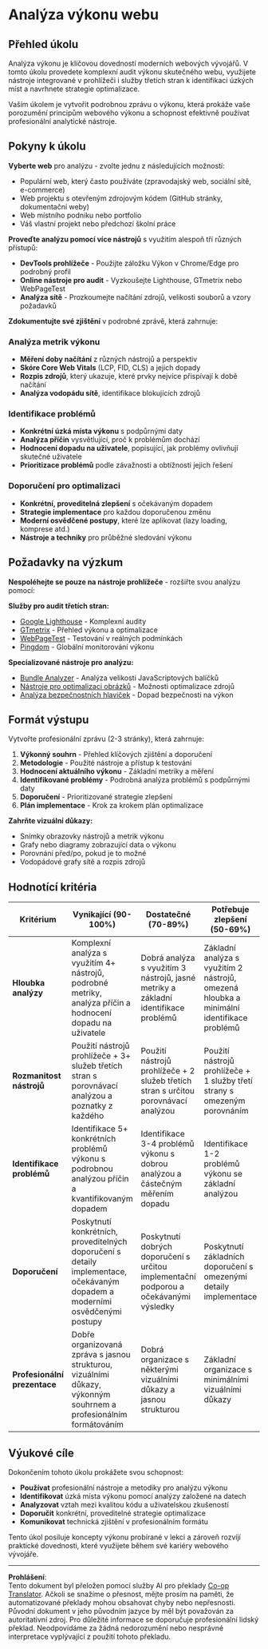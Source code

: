 <!--
CO_OP_TRANSLATOR_METADATA:
{
  "original_hash": "a203e560e58ccc6ba68bffc40c7c8676",
  "translation_date": "2025-10-24T21:13:13+00:00",
  "source_file": "5-browser-extension/3-background-tasks-and-performance/assignment.md",
  "language_code": "cs"
}
-->
# Analýza výkonu webu

## Přehled úkolu

Analýza výkonu je klíčovou dovedností moderních webových vývojářů. V tomto úkolu provedete komplexní audit výkonu skutečného webu, využijete nástroje integrované v prohlížeči i služby třetích stran k identifikaci úzkých míst a navrhnete strategie optimalizace.

Vaším úkolem je vytvořit podrobnou zprávu o výkonu, která prokáže vaše porozumění principům webového výkonu a schopnost efektivně používat profesionální analytické nástroje.

## Pokyny k úkolu

**Vyberte web** pro analýzu - zvolte jednu z následujících možností:
- Populární web, který často používáte (zpravodajský web, sociální sítě, e-commerce)
- Web projektu s otevřeným zdrojovým kódem (GitHub stránky, dokumentační weby)
- Web místního podniku nebo portfolio
- Váš vlastní projekt nebo předchozí školní práce

**Proveďte analýzu pomocí více nástrojů** s využitím alespoň tří různých přístupů:
- **DevTools prohlížeče** - Použijte záložku Výkon v Chrome/Edge pro podrobný profil
- **Online nástroje pro audit** - Vyzkoušejte Lighthouse, GTmetrix nebo WebPageTest
- **Analýza sítě** - Prozkoumejte načítání zdrojů, velikosti souborů a vzory požadavků

**Zdokumentujte své zjištění** v podrobné zprávě, která zahrnuje:

### Analýza metrik výkonu
- **Měření doby načítání** z různých nástrojů a perspektiv
- **Skóre Core Web Vitals** (LCP, FID, CLS) a jejich dopady
- **Rozpis zdrojů**, který ukazuje, které prvky nejvíce přispívají k době načítání
- **Analýza vodopádu sítě**, identifikace blokujících zdrojů

### Identifikace problémů
- **Konkrétní úzká místa výkonu** s podpůrnými daty
- **Analýza příčin** vysvětlující, proč k problémům dochází
- **Hodnocení dopadu na uživatele**, popisující, jak problémy ovlivňují skutečné uživatele
- **Prioritizace problémů** podle závažnosti a obtížnosti jejich řešení

### Doporučení pro optimalizaci
- **Konkrétní, proveditelná zlepšení** s očekávaným dopadem
- **Strategie implementace** pro každou doporučenou změnu
- **Moderní osvědčené postupy**, které lze aplikovat (lazy loading, komprese atd.)
- **Nástroje a techniky** pro průběžné sledování výkonu

## Požadavky na výzkum

**Nespoléhejte se pouze na nástroje prohlížeče** - rozšiřte svou analýzu pomocí:

**Služby pro audit třetích stran:**
- [Google Lighthouse](https://developers.google.com/web/tools/lighthouse) - Komplexní audity
- [GTmetrix](https://gtmetrix.com/) - Přehled výkonu a optimalizace
- [WebPageTest](https://www.webpagetest.org/) - Testování v reálných podmínkách
- [Pingdom](https://tools.pingdom.com/) - Globální monitorování výkonu

**Specializované nástroje pro analýzu:**
- [Bundle Analyzer](https://bundlephobia.com/) - Analýza velikosti JavaScriptových balíčků
- [Nástroje pro optimalizaci obrázků](https://squoosh.app/) - Možnosti optimalizace zdrojů
- [Analýza bezpečnostních hlaviček](https://securityheaders.com/) - Dopad bezpečnosti na výkon

## Formát výstupu

Vytvořte profesionální zprávu (2-3 stránky), která zahrnuje:

1. **Výkonný souhrn** - Přehled klíčových zjištění a doporučení
2. **Metodologie** - Použité nástroje a přístup k testování
3. **Hodnocení aktuálního výkonu** - Základní metriky a měření
4. **Identifikované problémy** - Podrobná analýza problémů s podpůrnými daty
5. **Doporučení** - Prioritizované strategie zlepšení
6. **Plán implementace** - Krok za krokem plán optimalizace

**Zahrňte vizuální důkazy:**
- Snímky obrazovky nástrojů a metrik výkonu
- Grafy nebo diagramy zobrazující data o výkonu
- Porovnání před/po, pokud je to možné
- Vodopádové grafy sítě a rozpis zdrojů

## Hodnotící kritéria

| Kritérium | Vynikající (90-100%) | Dostatečné (70-89%) | Potřebuje zlepšení (50-69%) |
| --------- | -------------------- | ------------------- | -------------------------- |
| **Hloubka analýzy** | Komplexní analýza s využitím 4+ nástrojů, podrobné metriky, analýza příčin a hodnocení dopadu na uživatele | Dobrá analýza s využitím 3 nástrojů, jasné metriky a základní identifikace problémů | Základní analýza s využitím 2 nástrojů, omezená hloubka a minimální identifikace problémů |
| **Rozmanitost nástrojů** | Použití nástrojů prohlížeče + 3+ služeb třetích stran s porovnávací analýzou a poznatky z každého | Použití nástrojů prohlížeče + 2 služeb třetích stran s určitou porovnávací analýzou | Použití nástrojů prohlížeče + 1 služby třetí strany s omezeným porovnáním |
| **Identifikace problémů** | Identifikace 5+ konkrétních problémů výkonu s podrobnou analýzou příčin a kvantifikovaným dopadem | Identifikace 3-4 problémů výkonu s dobrou analýzou a částečným měřením dopadu | Identifikace 1-2 problémů výkonu se základní analýzou |
| **Doporučení** | Poskytnutí konkrétních, proveditelných doporučení s detaily implementace, očekávaným dopadem a moderními osvědčenými postupy | Poskytnutí dobrých doporučení s určitou implementační podporou a očekávanými výsledky | Poskytnutí základních doporučení s omezenými detaily implementace |
| **Profesionální prezentace** | Dobře organizovaná zpráva s jasnou strukturou, vizuálními důkazy, výkonným souhrnem a profesionálním formátováním | Dobrá organizace s některými vizuálními důkazy a jasnou strukturou | Základní organizace s minimálními vizuálními důkazy |

## Výukové cíle

Dokončením tohoto úkolu prokážete svou schopnost:
- **Používat** profesionální nástroje a metodiky pro analýzu výkonu
- **Identifikovat** úzká místa výkonu pomocí analýzy založené na datech
- **Analyzovat** vztah mezi kvalitou kódu a uživatelskou zkušeností
- **Doporučit** konkrétní, proveditelné strategie optimalizace
- **Komunikovat** technická zjištění v profesionálním formátu

Tento úkol posiluje koncepty výkonu probírané v lekci a zároveň rozvíjí praktické dovednosti, které využijete během své kariéry webového vývojáře.

---

**Prohlášení**:  
Tento dokument byl přeložen pomocí služby AI pro překlady [Co-op Translator](https://github.com/Azure/co-op-translator). Ačkoli se snažíme o přesnost, mějte prosím na paměti, že automatizované překlady mohou obsahovat chyby nebo nepřesnosti. Původní dokument v jeho původním jazyce by měl být považován za autoritativní zdroj. Pro důležité informace se doporučuje profesionální lidský překlad. Neodpovídáme za žádná nedorozumění nebo nesprávné interpretace vyplývající z použití tohoto překladu.